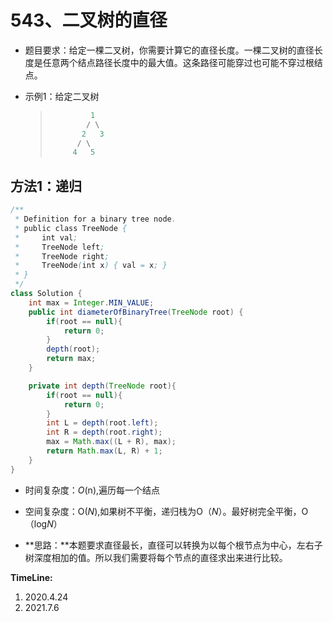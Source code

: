 # 543、二叉树的直径

- 题目要求：给定一棵二叉树，你需要计算它的直径长度。一棵二叉树的直径长度是任意两个结点路径长度中的最大值。这条路径可能穿过也可能不穿过根结点。

- 示例1：给定二叉树

  >```java
  >          1
  >         / \
  >        2   3
  >       / \     
  >      4   5
  >```

## 方法1：递归

```java
/**
 * Definition for a binary tree node.
 * public class TreeNode {
 *     int val;
 *     TreeNode left;
 *     TreeNode right;
 *     TreeNode(int x) { val = x; }
 * }
 */
class Solution {
    int max = Integer.MIN_VALUE;
    public int diameterOfBinaryTree(TreeNode root) {
        if(root == null){
            return 0;
        }
        depth(root);
        return max;
    }

    private int depth(TreeNode root){
        if(root == null){
            return 0;
        }
        int L = depth(root.left);
        int R = depth(root.right);
        max = Math.max((L + R), max);
        return Math.max(L, R) + 1;
    }
}
```

- 时间复杂度：*O*(n),遍历每一个结点

- 空间复杂度：O(*N*),如果树不平衡，递归栈为O（*N*）。最好树完全平衡，O（log*N*）

- **思路：**本题要求直径最长，直径可以转换为以每个根节点为中心，左右子树深度相加的值。所以我们需要将每个节点的直径求出来进行比较。

**TimeLine:**

1. 2020.4.24
2. 2021.7.6